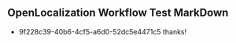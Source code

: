 ## OpenLocalization Workflow Test MarkDown
* 9f228c39-40b6-4cf5-a6d0-52dc5e4471c5 thanks!

<!--HONumber=Jul16_HO3-->


